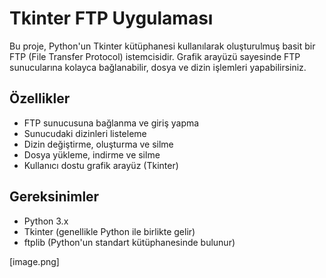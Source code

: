 # Tkinter FTP Uygulaması

Bu proje, Python'un Tkinter kütüphanesi kullanılarak oluşturulmuş basit bir FTP (File Transfer Protocol) istemcisidir. Grafik arayüzü sayesinde FTP sunucularına kolayca bağlanabilir, dosya ve dizin işlemleri yapabilirsiniz.

## Özellikler

- FTP sunucusuna bağlanma ve giriş yapma
- Sunucudaki dizinleri listeleme
- Dizin değiştirme, oluşturma ve silme
- Dosya yükleme, indirme ve silme
- Kullanıcı dostu grafik arayüz (Tkinter)

## Gereksinimler

- Python 3.x
- Tkinter (genellikle Python ile birlikte gelir)
- ftplib (Python'un standart kütüphanesinde bulunur)


[image.png]
